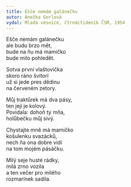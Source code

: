 ```yaml
---
title: Ešče nemám galánečku
autor: Anežka Gorlová
vydal: Mladá vesnice, čtrnáctideník ČSM, 1954
---
```


Ešče nemám galánečku   
ale budu brzo mět,    
bude na ňu má mamičko   
bude milo pohledět.

Sotva první vlaštovička   
skoro ráno švitorí    
už si jede pres dědinu   
na červeném zetory.

Můj traktůrek má dva pásy,  
ten její je kolový.  
Povidala: dohoň ty mňa,  
holůbečku můj sivý.

Chystajte mně má mamičko   
košulenku svazácků,  
nech ňa ona dobre vidí   
na tom mojém pásáčku.

Milý seje husté rádky,   
milá zrno vozila    
a ten večer pro milého    
rozmarínek sadila.